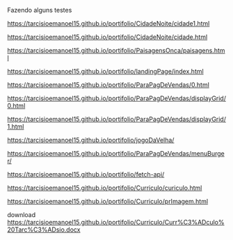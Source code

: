 Fazendo alguns testes

https://tarcisioemanoel15.github.io/portifolio/CidadeNoite/cidade1.html

https://tarcisioemanoel15.github.io/portifolio/CidadeNoite/cidade.html

https://tarcisioemanoel15.github.io/portifolio/PaisagensOnca/paisagens.html

https://tarcisioemanoel15.github.io/portifolio/landingPage/index.html


<!-- para ver mais 0.html 1.html ... -->
https://tarcisioemanoel15.github.io/portifolio/ParaPagDeVendas/0.html


<!-- para ver mais 0.html 1.html ... -->
https://tarcisioemanoel15.github.io/portifolio/ParaPagDeVendas/displayGrid/0.html

https://tarcisioemanoel15.github.io/portifolio/ParaPagDeVendas/displayGrid/1.html


<!-- Jogo da Velha -->
https://tarcisioemanoel15.github.io/portifolio/jogoDaVelha/

<!-- Menu -->
https://tarcisioemanoel15.github.io/portifolio/ParaPagDeVendas/menuBurger/


https://tarcisioemanoel15.github.io/portifolio/fetch-api/


<!-- curriculo -->
https://tarcisioemanoel15.github.io/portifolio/Curriculo/curiculo.html

https://tarcisioemanoel15.github.io/portifolio/Curriculo/prImagem.html

download
https://tarcisioemanoel15.github.io/portifolio/Curriculo/Curr%C3%ADculo%20Tarc%C3%ADsio.docx


